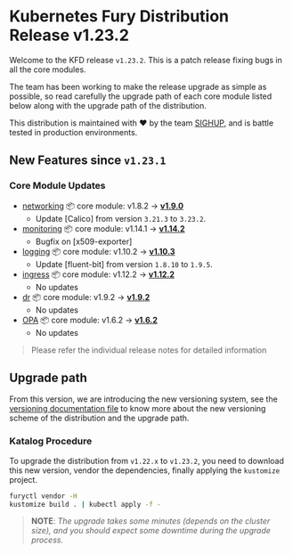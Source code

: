 # Kubernetes Fury Distribution Release v1.23.2

Welcome to the KFD release `v1.23.2`. This is a patch release fixing bugs in all the core modules.

The team has been working to make the release upgrade as simple as possible, so read carefully the upgrade path of each core module listed below along with the upgrade path of the distribution.

This distribution is maintained with ❤️ by the team [SIGHUP](https://sighup.io/), and is battle tested in production environments.

## New Features since `v1.23.1`

### Core Module Updates

- [networking](https://github.com/sighupio/fury-kubernetes-networking) 📦 core module: v1.8.2 -> [**v1.9.0**](https://github.com/sighupio/fury-kubernetes-networking/releases/tag/v1.9.0)
  - Update [Calico] from version `3.21.3` to `3.23.2`.
- [monitoring](https://github.com/sighupio/fury-kubernetes-monitoring) 📦 core module: v1.14.1 -> [**v1.14.2**](https://github.com/sighupio/fury-kubernetes-monitoring/releases/tag/v1.14.2)
  - Bugfix on [x509-exporter]
- [logging](https://github.com/sighupio/fury-kubernetes-logging) 📦 core module: v1.10.2 -> [**v1.10.3**](https://github.com/sighupio/fury-kubernetes-logging/releases/tag/v1.10.3)
  - Update [fluent-bit] from version `1.8.10` to `1.9.5`.
- [ingress](https://github.com/sighupio/fury-kubernetes-ingress) 📦 core module: v1.12.2 -> [**v1.12.2**](https://github.com/sighupio/fury-kubernetes-ingress/releases/tag/v1.12.2)
  - No updates
- [dr](https://github.com/sighupio/fury-kubernetes-dr) 📦 core module: v1.9.2 -> [**v1.9.2**](https://github.com/sighupio/fury-kubernetes-dr/releases/tag/v1.9.2)
  - No updates
- [OPA](https://github.com/sighupio/fury-kubernetes-opa) 📦 core module: v1.6.2 -> [**v1.6.2**](https://github.com/sighupio/fury-kubernetes-opa/releases/tag/v1.6.2)
  - No updates

> Please refer the individual release notes for detailed information

## Upgrade path

From this version, we are introducing the new versioning system, see the [versioning documentation file][versioning] to know more about the new versioning scheme of the distribution and the upgrade path.

### Katalog Procedure

To upgrade the distribution from `v1.22.x` to `v1.23.2`, you need to download this new version, vendor the dependencies,
finally applying the `kustomize` project.

```bash
furyctl vendor -H
kustomize build . | kubectl apply -f -
```

> **NOTE**: *The upgrade takes some minutes (depends on the cluster size), and you should expect some downtime during
the upgrade process.*

<!--  Links -->
[versioning]: https://github.com/sighupio/fury-distribution/blob/master/docs/VERSIONING.md

